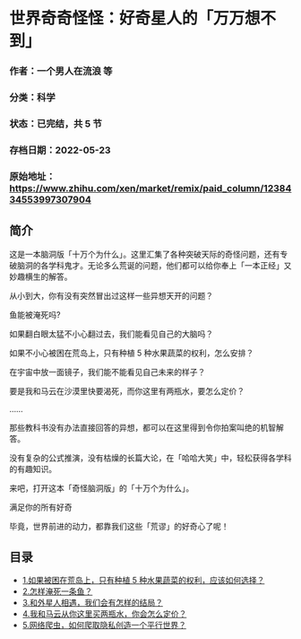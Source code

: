 # 世界奇奇怪怪：好奇星人的「万万想不到」

### 作者：一个男人在流浪 等

### 分类：科学

### 状态：已完结，共 5 节

### 存档日期：2022-05-23

### 原始地址：https://www.zhihu.com/xen/market/remix/paid_column/1238434553997307904


## 简介
这是一本脑洞版「十万个为什么」。这里汇集了各种突破天际的奇怪问题，还有专破脑洞的各学科鬼才。无论多么荒诞的问题，他们都可以给你奉上「一本正经」又妙趣横生的解答。


从小到大，你有没有突然冒出过这样一些异想天开的问题？


鱼能被淹死吗? 


如果翻白眼太猛不小心翻过去，我们能看见自己的大脑吗？


如果不小心被困在荒岛上，只有种植 5 种水果蔬菜的权利，怎么安排？


在宇宙中放一面镜子，我们能不能看见自己未来的样子？


要是我和马云在沙漠里快要渴死，而你这里有两瓶水，要怎么定价？


…… 


那些教科书没有办法直接回答的异想，都可以在这里得到令你拍案叫绝的机智解答。 


没有复杂的公式推演，没有枯燥的长篇大论，在「哈哈大笑」中，轻松获得各学科的有趣知识。


来吧，打开这本「奇怪脑洞版」的「十万个为什么」。


满足你的所有好奇 


毕竟，世界前进的动力，都靠我们这些「荒谬」的好奇心了呢！




## 目录
- [1.如果被困在荒岛上，只有种植 5 种水果蔬菜的权利，应该如何选择？](1.如果被困在荒岛上，只有种植%205%20种水果蔬菜的权利，应该如何选择？.md)
- [2.怎样淹死一条鱼？](2.怎样淹死一条鱼？.md)
- [3.和外星人相遇，我们会有怎样的结局？](3.和外星人相遇，我们会有怎样的结局？.md)
- [4.我和马云从你这里买两瓶水，你会怎么定价？](4.我和马云从你这里买两瓶水，你会怎么定价？.md)
- [5.网络爬虫，如何爬取隐私创造一个平行世界？](5.网络爬虫，如何爬取隐私创造一个平行世界？.md)